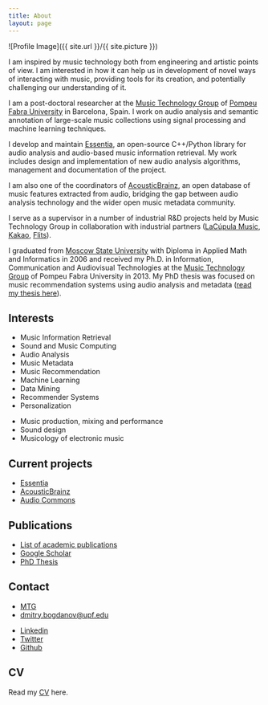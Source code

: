 ```yaml
---
title: About
layout: page
---
```

![Profile Image]({{ site.url }}/{{ site.picture }})

<p>I am inspired by music technology both from engineering and artistic points of view. I am interested in how it can help us in development of novel ways of interacting with music, providing tools for its creation, and potentially challenging our understanding of it.</p>

<p>I am a post-doctoral researcher at the <a href="http://mtg.upf.edu/research/labs/asp-lab">Music Technology Group</a> of <a href="http://upf.edu">Pompeu Fabra University</a> in Barcelona, Spain. I work on audio analysis and semantic annotation of large-scale music collections using signal processing and machine learning techniques. 
<!--I am interested in how audio analysis can help us in development of novel ways of interacting with music content, and how it can provide insights into our understanding of music.--></p>

<p>I develop and maintain <a href="https://essentia.upf.edu">Essentia</a>, an open-source C++/Python library for audio analysis and audio-based music information retrieval. My work includes design and implementation of new audio analysis algorithms, management and documentation of the project.</p>
<!--, and its integration into AcousticBrainz, an open database of music features extracted from audio that I co-coordinate.-->
<p>I am also one of the coordinators of <a href="https://acousticbrainz.org">AcousticBrainz</a>, an open database of music features extracted from audio, bridging the gap between audio analysis technology and the wider open music metadata community.</p>

I serve as a supervisor in a number of industrial R&D projects held by Music Technology Group in collaboration with industrial partners (<a href="https://www.lacupulamusic.com/">LaCúpula Music</a>, <a href="https://www.kakaocorp.com/service/KakaoMusic?lang=en">Kakao</a>, <a href="https://www.flits.live/">Flits</a>).

<p>I graduated from <a href="http://www.msu.ru/en/">Moscow State University</a>  with Diploma in Applied Math and Informatics in 2006 and received my Ph.D. in Information, Communication and Audiovisual Technologies at the <a href="http://mtg.upf.edu/">Music Technology Group</a> of Pompeu Fabra University in 2013. My PhD thesis was focused on music recommendation systems using audio analysis and metadata (<a href="http://mtg.upf.edu/node/2817">read my thesis here</a>).</p>

<h2>Interests</h2>

<ul class="skill-list">
	<li>Music Information Retrieval</li>
	<li>Sound and Music Computing</li>
	<li>Audio Analysis</li>
	<li>Music Metadata</li>
	<li>Music Recommendation</li>
	<li>Machine Learning</li>
	<li>Data Mining</li>
	<li>Recommender Systems</li>
	<li>Personalization</li>
</ul>

<ul class="skill-list">
	<li>Music production, mixing and performance</li>
	<li>Sound design</li>
	<li>Musicology of electronic music</li>
</ul>

<h2>Current projects</h2>

<ul>
	<li><a href="https://essentia.upf.edu">Essentia</a></li>
	<li><a href="https://acousticbrainz.org">AcousticBrainz</a></li>
	<li><a href="http://www.audiocommons.org/">Audio Commons</a></li>
</ul>

<h2>Publications</h2>
<ul>
	<li><a href="http://mtg.upf.edu/biblio/author/Bogdanov">List of academic publications</a></li>
	<li><a href="https://scholar.google.es/citations?user=YY2MoeAAAAAJ&hl=en&oi=ao">Google Scholar</a></li>
	<li><a href="http://mtg.upf.edu/node/2817">PhD Thesis</a></li>
</ul>


<h2>Contact</h2>
<ul>
	<li><a href="http://mtg.upf.edu/research/labs/asp-lab">MTG</a></li>
	<li><a href="mailto:dmitry.bogdanov@upf.edu">dmitry.bogdanov@upf.edu</a></li>
</ul>
<ul>	
	<li><a href="https://www.linkedin.com/in/dibogdanov/">Linkedin</a></li>
	<li><a href="https://twitter.com/di_bogdanov">Twitter</a></li>
	<li><a href="https://github.com/dbogdanov">Github</a></li>
</ul>


<h2>CV</h2>
Read my <a href="{{ site.url }}/cv">CV</a> here.